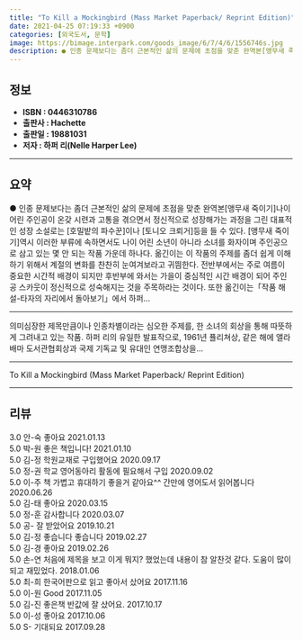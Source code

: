 ```yaml
---
title: "To Kill a Mockingbird (Mass Market Paperback/ Reprint Edition)"
date: 2021-04-25 07:19:33 +0900
categories: [외국도서, 문학]
image: https://bimage.interpark.com/goods_image/6/7/4/6/1556746s.jpg
description: ● 인종 문제보다는 좀더 근본적인 삶의 문제에 초점을 맞춘 완역본[앵무새 죽이기]나이 어린 주인공이 온갖 시련과 고통을 겪으면서 정신적으로 성장해가는 과정을 그린 대표적인 성장 소설로는 [호밀밭의 파수꾼]이나 [토니오 크뢰거]등을 들 수 있다. [앵무새 죽이기]역시 이러한 부류에 속하
---
```


## **정보**

- **ISBN : 0446310786**
- **출판사 : Hachette**
- **출판일 : 19881031**
- **저자 : 하퍼 리(Nelle Harper Lee)**

------



## **요약**

●  인종 문제보다는 좀더 근본적인 삶의 문제에 초점을 맞춘 완역본[앵무새 죽이기]나이 어린 주인공이 온갖 시련과 고통을 겪으면서 정신적으로 성장해가는 과정을 그린 대표적인 성장 소설로는 [호밀밭의 파수꾼]이나 [토니오 크뢰거]등을 들 수 있다. [앵무새 죽이기]역시 이러한 부류에 속하면서도 나이 어린 소년이 아니라 소녀를 화자이며 주인공으로 삼고 있는 몇 안 되는 작품 가운데 하나다. 옮긴이는 이 작품의 주제를 좀더 쉽게 이해하기 위해서 계절의 변화를 찬찬히 눈여겨보라고 귀띔한다. 전반부에서는 주로 여름이 중요한 시간적 배경이 되지만 후반부에 와서는 가을이 중심적인 시간 배경이 되어 주인공 스카웃이 정신적으로 성숙해지는 것을 주목하라는 것이다. 또한 옮긴이는「작품 해설-타자의 자리에서 돌아보기」에서 하퍼...

------

의미심장한 제목만큼이나 인종차별이라는 심오한 주제를, 한 소녀의 회상을 통해 따뜻하게 그려내고 있는 작품. 하퍼 리의 유일한 발표작으로, 1961년 퓰리쳐상, 같은 해에 앨라배마 도서관협회상과 국제 기독교 및 유대인 연맹조합상을... 

------


To Kill a Mockingbird (Mass Market Paperback/ Reprint Edition) 

------


## **리뷰** 

3.0 안-숙 좋아요 2021.01.13 <br/>5.0 박-원 좋은 책입니다! 2021.01.10 <br/>5.0 김-정 학원교재로 구입했어요 2020.09.17 <br/>5.0 정-권 학교 영어동아리 활동에 필요해서 구입 2020.09.02 <br/>5.0 이-주 책 가볍고 휴대하기 좋을거 같아요^^ 간만에 영어도서 읽어봅니다 2020.06.26 <br/>5.0 김-태 좋아요  2020.03.15 <br/>5.0 정-훈 감사합니다 2020.03.07 <br/>5.0 공- 잘 받았어요 2019.10.21 <br/>5.0 김-정 좋습니다 좋습니다  2019.02.27 <br/>5.0 김-경 좋아요
 2019.02.26 <br/>5.0 손-연 처음에 제목을 보고 이게 뭐지? 했었는데 내용이 참 알찬것 같다. 도움이 많이되고 재밌었다. 2018.01.06 <br/>5.0 최-희 한국어판으로 읽고 좋아서 샀어요 2017.11.16 <br/>5.0 이-원 Good 2017.11.05 <br/>5.0 김-진 좋은책 반값에 잘 샀어요. 2017.10.17 <br/>5.0 이-성 좋아요 2017.10.06 <br/>5.0 S- 기대되요 2017.09.28 <br/>